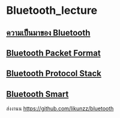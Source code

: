 # Bluetooth_lecture

## [ความเป็นมาของ Bluetooth](https://github.com/Special-Topic-2567/Bluetooth_lecture/blob/main/Bluetooth_1.md)

## [Bluetooth Packet Format](https://github.com/Special-Topic-2567/Bluetooth_lecture/blob/main/Bluetooth_2.md)

## [Bluetooth Protocol Stack](https://github.com/Special-Topic-2567/Bluetooth_lecture/blob/main/Bluetooth_3.md)

## [Bluetooth Smart](https://github.com/Special-Topic-2567/Bluetooth_lecture/blob/main/Bluetooth_4.md)

ส่งงานน
https://github.com/likunzz/bluetooth
